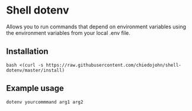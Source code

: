 Shell dotenv
============
Allows you to run commands that depend on environment variables using the environment variables from your local .env file.

## Installation
    bash <(curl -s https://raw.githubusercontent.com/chiedojohn/shell-dotenv/master/install)

## Example usage
    dotenv yourcommmand arg1 arg2
